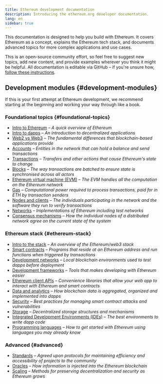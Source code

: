 ```yaml
---
title: Ethereum development documentation
description: Introducing the ethereum.org developer documentation.
lang: en
sidebar: true
---
```


This documentation is designed to help you build with Ethereum. It covers Ethereum as a concept, explains the Ethereum tech stack, and documents advanced topics for more complex applications and use cases.

This is an open-source community effort, so feel free to suggest new topics, add new content, and provide examples wherever you think it might be helpful. All documentation is editable via GitHub – if you're unsure how, [follow these instructions](https://github.com/ethereum/ethereum-org-website/blob/dev/README.md).

## Development modules {#development-modules}

If this is your first attempt at Ethereum development, we recommend starting at the beginning and working your way through like a book.

### Foundational topics {#foundational-topics}

- [Intro to Ethereum](/developers/docs/intro-to-ethereum/) _– A quick overview of Ethereum_
- [Intro to dapps](/developers/docs/dapps/) _– An introduction to decentralized applications_
- [Web2 vs Web3](/developers/docs/web2-vs-web3/) _– The fundamental differences that blockchain-based applications provide_
- [Accounts](/developers/docs/accounts/) _– Entities in the network that can hold a balance and send transactions_
- [Transactions](/developers/docs/transactions/) _– Transfers and other actions that cause Ethereum's state to change_
- [Blocks](/developers/docs/blocks/) _– The way transactions are batched to ensure state is synchronised across all actors_
- [Ethereum virtual machine (EVM)](/developers/docs/evm/) _– The EVM handles all the computation on the Ethereum network_
- [Gas](/developers/docs/gas/) _– Computational power required to process transactions, paid for in ETH by transaction senders_
- [Nodes and clients](/developers/docs/nodes-and-clients/) _– The individuals participating in the network and the software they run to verify transactions_
- [Networks](/developers/docs/networks/) _– Implementations of Ethereum including test networks_
- [Consensus mechanisms](/developers/docs/consensus-mechanisms/) _– How the individual nodes of a distributed network agree on the current state of the system_

### Ethereum stack {#ethereum-stack}

- [Intro to the stack](/developers/docs/ethereum-stack/) _– An overview of the Ethereum/web3 stack_
- [Smart contracts](/developers/docs/smart-contracts/) _– Programs that reside at an Ethereum address and run functions when triggered by transactions_
- [Development networks]() _– Local blockchain environments used to test dapps before deployment_
- [Development frameworks](/developers/docs/frameworks/) _– Tools that makes developing with Ethereum easier_
- [Ethereum client APIs](/developers/docs/apis/javascript/) _– Convenience libraries that allow your web app to interact with Ethereum and smart contracts_
- [Data and analytics](/developers/docs/data-and-analytics) _– How blockchain data is aggregated, organized and implemented into dapps_
- [Security](/developers/docs/security/) _– Best practices for managing smart contract attacks and vulnerabilities_
- [Storage](/developers/docs/storage/) _– Decentralized storage structures and mechanisms_ 
- [Integrated Development Environments (IDEs)](/developers/docs/ides/) _– The best environments to write dapp code_
- [Programming languages](/developers/docs/programming-languages/) _– How to get started with Ethereum using languages you may already know_

### Advanced {#advanced}

- [Standards](/developers/docs/standards/tokens/) _– Agreed upon protocols for maintaining efficiency and accessibility of projects to the community_ 
- [Oracles](/developers/docs/oracles/) _– How information is injected into the Ethereum blockchain_
- [Scaling](/developers/docs/scaling/) _– Methods for preserving decentralization and security as Ethereum grows_
